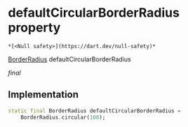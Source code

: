 


# defaultCircularBorderRadius property




    *[<Null safety>](https://dart.dev/null-safety)*


[BorderRadius](https://api.flutter.dev/flutter/painting/BorderRadius-class.html) defaultCircularBorderRadius
  
_final_






## Implementation

```dart
static final BorderRadius defaultCircularBorderRadius =
    BorderRadius.circular(100);


```







